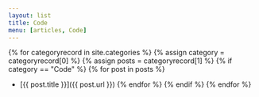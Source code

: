 ```yaml
---
layout: list
title: Code
menu: [articles, Code]
---
```


{% for categoryrecord in site.categories %}
  {% assign category = categoryrecord[0] %}
  {% assign posts = categoryrecord[1] %}
  {% if category == "Code" %}
    {% for post in posts %}
- [{{ post.title }}]({{ post.url }})
    {% endfor %}
  {% endif %}
{% endfor %}
